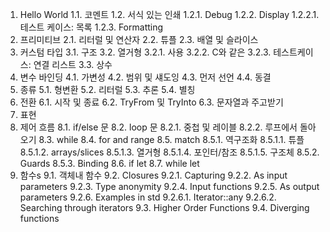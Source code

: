1. Hello World
   1.1. 코멘트
   1.2. 서식 있는 인쇄
     1.2.1. Debug
     1.2.2. Display
       1.2.2.1. 테스트 케이스: 목록
   1.2.3. Formatting
2. 프리미티브
   2.1. 리터럴 및 연산자
   2.2. 튜플
   2.3. 배열 및 슬라이스
3. 커스텀 타입
   3.1. 구조
   3.2. 열거형
     3.2.1. 사용
     3.2.2. C와 같은
     3.2.3. 테스트케이스: 연결 리스트
   3.3. 상수
4. 변수 바인딩
   4.1. 가변성
   4.2. 범위 및 섀도잉
   4.3. 먼저 선언
   4.4. 동결
5. 종류
   5.1. 형변환
   5.2. 리터럴
   5.3. 추론
   5.4. 별칭
6. 전환
   6.1. 시작 및 종료
   6.2. TryFrom 및 TryInto
   6.3. 문자열과 주고받기
7. 표현
8. 제어 흐름
   8.1. if/else 문
   8.2. loop 문
     8.2.1. 중첩 및 레이블
     8.2.2. 루프에서 돌아오기
   8.3. while
   8.4. for and range
   8.5. match
     8.5.1. 역구조화
       8.5.1.1. 튜플
       8.5.1.2. arrays/slices
       8.5.1.3. 열거형
       8.5.1.4. 포인터/참조
       8.5.1.5. 구조체
     8.5.2. Guards
     8.5.3. Binding
   8.6. if let
   8.7. while let
9. 함수s
   9.1. 객체내 함수
   9.2. Closures
     9.2.1. Capturing
     9.2.2. As input parameters
     9.2.3. Type anonymity
     9.2.4. Input functions
     9.2.5. As output parameters
     9.2.6. Examples in std
       9.2.6.1. Iterator::any
       9.2.6.2. Searching through iterators
   9.3. Higher Order Functions
   9.4. Diverging functions